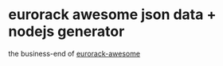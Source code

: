 # eurorack awesome json data + nodejs generator
the business-end of [eurorack-awesome](https://github.com/newdigate/eurorack-awesome)
